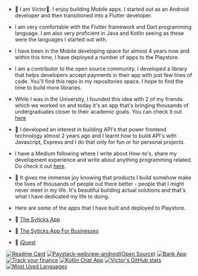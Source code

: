 
- 🔭 I am Victor👋. I enjoy building Mobile apps. I started out as an Android developer and then transitioned into a Flutter developer.

- I am very comfortable with the Flutter framework and Dart programming language. I am also very proficient in Java and Kotlin seeing as these were the languages I started out with.

- I have been in the Mobile developing space for almost 4 years now and within this time, I have deployed a number of apps to the Playstore.

- I am a contributor to the open source community. I developed a library that helps developers accept payments in their app with just few lines of code. You'll find this repo in my repositories space. I hope to find the time to build more libraries.

- While I was in the University, I founded this idea with 2 of my friends which we worked on and today it's an app that's bringing thousands of undergraduates closer to their academic goals. You can check it out [here](https://play.google.com/store/apps/details?id=com.app.iquest_unizik)
  
- 🌱 I developed an interest in building API's that power frontend technology almost 2 years ago and I learnt how to build API's with Javascript, Express and I do that only for fun or for personal projects.

- I have a Medium following where I write about How-to's, share my development experience and write about anything programming related. Do check it out [here](https://medium.com/@victorrebuka).
  
- 👯 It gives me immense joy knowing that products I build somehow make the lives of thousands of people out there better - people that I might never meet in my life. It's beautiful building actual solutions and that's what I have dedicated my life to doing.
  
- Here are some of the apps that I have built and deployed to Playstore.
- 📱 [The Syticks App](https://play.google.com/store/apps/details?id=com.app.syticks)
- 📱 [The Syticks App For Businesses](https://play.google.com/store/apps/details?id=com.app.syticks_organizers)
- 📱 [iQuest](https://play.google.com/store/apps/details?id=com.app.iquest_unizik)


[![Readme Card](https://github-readme-stats.vercel.app/api/pin/?username=VhiktorBrown&repo=github-readme-stats&show_owner=true&theme=city_lights)](https://github.com/VhiktorBrown/github-readme-stats)
[![Paystack-webview-android(Open Source)](https://github-readme-stats.vercel.app/api/pin/?username=VhiktorBrown&repo=Paystack-webview-android&show_owner=true&theme=city_lights)](https://github.com/VhiktorBrown/github-readme-stats)
[![Bank App](https://github-readme-stats.vercel.app/api/pin/?username=VhiktorBrown&repo=bank-app&show_owner=true&theme=city_lights)](https://github.com/VhiktorBrown/github-readme-stats)
[![Track your finance](https://github-readme-stats.vercel.app/api/pin/?username=VhiktorBrown&repo=track-your-finance&show_owner=true&theme=city_lights)](https://github.com/VhiktorBrown/github-readme-stats)
[![Kotlin Chat App](https://github-readme-stats.vercel.app/api/pin/?username=VhiktorBrown&repo=KotlinChatApp&show_owner=true&theme=city_lights)](https://github.com/VhiktorBrown/github-readme-stats)
[![Victor's GitHub stats](https://github-readme-stats.vercel.app/api?username=VhiktorBrown&count_private=true&show_icons=true&hide=prs&theme=city_lights)](https://github.com/VhiktorBrown/github-readme-stats)
[![Most Used Languages](https://github-readme-stats.vercel.app/api/top-langs?username=VhiktorBrown&layout=compact&langs_count=8&theme=city_lights)](https://github.com/VhiktorBrown/github-readme-stats)

